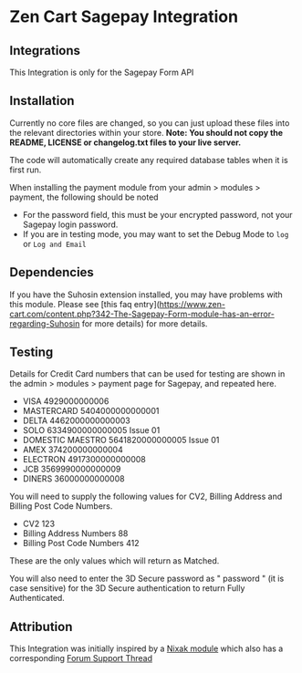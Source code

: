 # Zen Cart Sagepay Integration

## Integrations

This Integration is only for the Sagepay Form API


## Installation

Currently no core files are changed, so you can just upload these files into the relevant directories within your store.
**Note: You should not copy the README, LICENSE or changelog.txt files to your live server.**
 
The code will automatically create any required database tables when it is first run.

When installing the payment module from your admin > modules > payment, the following should be noted

* For the password field, this must be your encrypted password, not your Sagepay login password.
* If you are in testing mode, you may want to set the Debug Mode to `log` or `Log and Email`

## Dependencies

If you have the Suhosin extension installed, you may have problems with this module.
Please see [this faq entry](https://www.zen-cart.com/content.php?342-The-Sagepay-Form-module-has-an-error-regarding-Suhosin for more details) for more details.

## Testing

Details for Credit Card numbers that can be used for testing are shown in the admin > modules > payment page for Sagepay, and repeated here.

* VISA 4929000000006
* MASTERCARD 5404000000000001
* DELTA 4462000000000003
* SOLO 6334900000000005 Issue 01
* DOMESTIC MAESTRO 5641820000000005 Issue 01
* AMEX 374200000000004
* ELECTRON 4917300000000008
* JCB 3569990000000009
* DINERS 36000000000008

You will need to supply the following values for
CV2, Billing Address and Billing Post Code Numbers.

* CV2 123
* Billing Address Numbers 88
* Billing Post Code Numbers 412

These are the only values which will return as Matched.

You will also need to enter the 3D Secure password as " password " (it is case sensitive) for the 3D Secure authentication to return Fully Authenticated.

## Attribution

This Integration was initially inspired by a [Nixak module](https://www.zen-cart.com/downloads.php?do=file&id=959) which also has a corresponding [Forum Support Thread](https://www.zen-cart.com/showthread.php?219158-Sagepay-Form-Integration)

